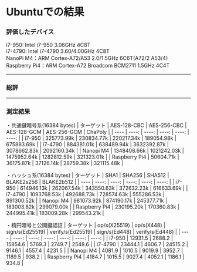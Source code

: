 # Ubuntuでの結果

### 評価したデバイス

i7-950: Intel i7-950 3.06GHz 4C8T  
i7-4790: Intel i7-4790 3.60/4.00GHz 4C8T  
NanoPi M4：ARM Cortex-A72/A53 2.0/1.5GHz 6C6T(A72/2 A53/4)  
Raspberry Pi4：ARM Cortex-A72 Broadcom BCM2711 1.5GHz 4C4T  

---
### 総評

---
### 測定結果

・共通鍵暗号系(16384 bytes)
| ターゲット | AES-128-CBC | AES-256-CBC | AES-128-GCM | AES-256-GCM | ChaPoly |
| ----  | ----:  | ----: | ----: | ----: | ----: | 
| i7-950 | 325773.99k | 230834.77k | 220217.34k | 189054.98k | 675883.69k |
| i7-4790 | 884381.01k | 638489.94k | 3632392.87k | 3078662.83k | 2092160.34k |
| Nanopi M4 | 1348408.66k | 1021242.03k | 1475952.64k | 1282812.59k | 321323.01k |
| Raspberry Pi4 | 50604.71k | 36175.87k | 37126.14k | 28759.38k | 321115.48k |

・ハッシュ系(16384 bytes)
| ターゲット | SHA1 | SHA256 | SHA512 | BLAKE2s256 | BLAKE2b512 |
| ---- |  ----:  | ----: | ----: | ----: | ----: | 
| i7-950 | 614946.13k | 262067.54k | 343550.63k | 372632.23k | 616633.69k |
| i7-4790 | 1093768.53k | 492688.73k | 728574.63k | 555286.53k | 891300.52k |
| Nanopi M4 | 981073.92k | 874190.17k | 245377.71k | 183003.82k | 299079.00k |
| Raspberry Pi4 | 230195.20k | 170360.83k | 244995.41k | 183009.28k | 299543.21k |

・楕円暗号と公開鍵認証
| ターゲット | op/s(X25519) | op/s(X448) | sign/s(Ed25519) | verify/s(Ed25519) | sign/s(Ed448) | verify/s(Ed448) |
| ---- |  ----:  | ----: | ----: | ----: | ----: | ----: | 
| i7-950 | 12931.5 | 2688.2 | 15854.6 | 5769.3 | 2749.7 | 2548.6 | 
| i7-4790 | 23444.1 | 4606.7 | 24515.2 | 9146.1 | 4557.4 | 4231.5 | 
| Nanopi M4 | 4081.9 | 1010.5 | 9019.9 | 3952.7 | 1189.5 | 938.2 | 
| Raspberry Pi4 | 4184.7 | 1015.5 | 9027.4 | 4052.1 | 1186.1 | 934.8 | 
